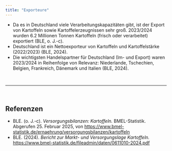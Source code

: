 ```yaml
---
title: "Exporteure"
---
```


- Da es in Deutschland viele Verarbeitungskapazitäten gibt, ist der Export von Kartoffeln sowie Kartoffelerzeugnissen sehr groß. 2023/2024 wurden 6.2 Millionen Tonnen Kartoffeln (frisch oder verarbeitet) exportiert (BLE, o. J.-c).
- Deutschland ist ein Nettoexporteur von Kartoffeln und Kartoffelstärke (2022/2023) (BLE, 2024). 
- Die wichtigsten Handelspartner für Deutschland (Im- und Export) waren 2023/2024 in Reihenfolge von Relevanz: Niederlande, Tschechien, Belgien, Frankreich, Dänemark und Italien (BLE, 2024).


<br>

---

<br> 

## Referenzen
- BLE. (o. J.-c). *Versorgungsbilanzen: Kartoffeln.* BMEL-Statistik. Abgerufen 25. Februar 2025, von <https://www.bmel-statistik.de/ernaehrung/versorgungsbilanzen/kartoffeln>
- BLE. (2024). *Bericht zur Markt- und Versorgungslage Kartoffeln.* <https://www.bmel-statistik.de/fileadmin/daten/0611010-2024.pdf>
